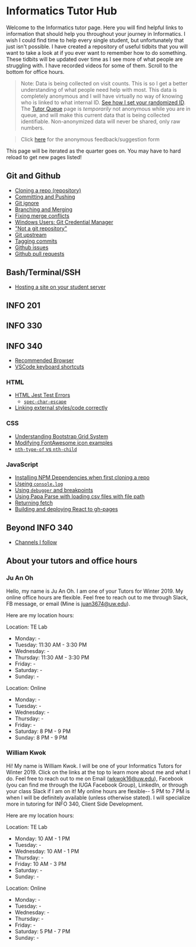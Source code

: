 # Informatics Tutor Hub

Welcome to the Informatics tutor page. Here you will find helpful links to information that should help you throughout your journey in Informatics. I wish I could find time to help every single student, but unfortunately that just isn't possible. I have created a repository of useful tidbits that you will want to take a look at if you ever want to remember how to do something. These tidbits will be updated over time as I see more of what people are struggling with. I have recorded videos for some of them. Scroll to the bottom for office hours.

> Note: Data is being collected on visit counts. This is so I get a better understanding of what people need help with most. This data is completely anonymous and I will have virtually no way of knowing who is linked to what internal ID. [See how I set your randomized ID](https://github.com/kwokwilliam/personalwebsite/blob/master/src/index.js). The [Tutor Queue](/tutorq) page is _temporarily_ not anonymous while you are in queue, and will make this current data that is being collected identifiable. Non-anonymized data will never be shared, only raw numbers. 

> Click [here](https://docs.google.com/forms/d/e/1FAIpQLSf-SOhUADmlf8AUhBpkYWzPy8usyzQs6JNIbH3QAdrvnCclkA/viewform?usp=sf_link) for the anonymous feedback/suggestion form

This page will be iterated as the quarter goes on. You may have to hard reload to get new pages listed!

## Git and Github
* [Cloning a repo (repository)](/blog/cloningarepo)
* [Committing and Pushing](/blog/committingandpushing)
* [Git ignore](/blog/gitignore)
* [Branching and Merging](/blog/branchingandmerging)
* [Fixing merge conflicts](/blog/mergeconflicts)
* [Windows Users: Git Credential Manager](/blog/gitcredentialmanager)
* ["Not a git repository"](/blog/notagitrepo)
* [Git upstream](/blog/gitupstream)
* [Tagging commits](/blog/taggingcommits)
* [Github issues](/blog/githubissues)
* [Github pull requests](/blog/githubpullrequests)

## Bash/Terminal/SSH
* [Hosting a site on your student server](/blog/studentserver)

## INFO 201

## INFO 330

## INFO 340
* [Recommended Browser](/blog/recommendedbrowser)
* [VSCode keyboard shortcuts](/blog/vscodeshortcuts)

### HTML
* [HTML Jest Test Errors](/blog/htmljesttesterrors)
    * [`spec-char-escape`](/blog/speccharesc)
* [Linking external styles/code correctly](/blog/linkingcorrectly)

### CSS
* [Understanding Bootstrap Grid System](/blog/bootstrapgridsystem)
* [Modifying FontAwesome icon examples](https://fontawesome.com/v4.7.0/examples/)
* [`nth-type-of` vs `nth-child`](/blog/nthOf)

### JavaScript
* [Installing NPM Dependencies when first cloning a repo](/blog/npmdep)
* [Useing `console.log`](/blog/useconsolelog)
* [Using `debugger` and breakpoints](https://www.youtube.com/watch?v=aFbqlsPyQH8)
* [Using Papa Parse with loading csv files with file path](/blog/papaparse)
* [Returning fetch](/blog/returnfetch)
* [Building and deploying React to gh-pages](/blog/reacttoghpages)

## Beyond INFO 340
* [Channels I follow](/blog/beyond340-channels)

## About your tutors and office hours

### Ju An Oh

Hello, my name is Ju An Oh. I am one of your Tutors for Winter 2019. My online office hours are flexible. Feel free to reach out to me through Slack, FB message, or email (Mine is juan3674@uw.edu).

Here are my location hours:

Location: TE Lab
* Monday: -
* Tuesday: 11:30 AM - 3:30 PM
* Wednesday: -
* Thursday: 11:30 AM - 3:30 PM
* Friday: -
* Saturday: -
* Sunday: -

Location: Online
* Monday: -
* Tuesday: -
* Wednesday: -
* Thursday: -
* Friday: -
* Saturday: 8 PM - 9 PM
* Sunday: 8 PM - 9 PM

### William Kwok

Hi! My name is William Kwok. I will be one of your Informatics Tutors for Winter 2019. Click on the links at the top to learn more about me and what I do. Feel free to reach out to me on Email (wkwok16@uw.edu), Facebook (you can find me through the IUGA Facebook Group), LinkedIn, or through your class Slack if I am on it! My online hours are flexible-- 5 PM to 7 PM is when I will be definitely available (unless otherwise stated). I will specialize more in tutoring for INFO 340, Client Side Development.

Here are my location hours:

Location: TE Lab
* Monday: 10 AM - 1 PM
* Tuesday: -
* Wednesday: 10 AM - 1 PM
* Thursday: -
* Friday: 10 AM - 3 PM
* Saturday: -
* Sunday: -

Location: Online
* Monday: -
* Tuesday: -
* Wednesday: -
* Thursday: -
* Friday: -
* Saturday: 5 PM - 7 PM
* Sunday: -

